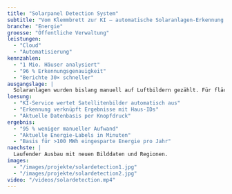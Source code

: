 ```yaml
---
title: "Solarpanel Detection System"
subtitle: "Vom Klemmbrett zur KI – automatische Solaranlagen-Erkennung für Millionen Häuser in ganz Niederlande"
branche: "Energie"
groesse: "Öffentliche Verwaltung"
leistungen:
  - "Cloud"
  - "Automatisierung"
kennzahlen:
  - "1 Mio. Häuser analysiert"
  - "96 % Erkennungsgenauigkeit"
  - "Berichte 30× schneller"
ausgangslage: |
  Solaranlagen wurden bislang manuell auf Luftbildern gezählt. Für flächendeckende Energie-Labels war dieser Prozess viel zu langsam.
loesung:
  - "KI-Service wertet Satellitenbilder automatisch aus"
  - "Erkennung verknüpft Ergebnisse mit Haus-IDs"
  - "Aktuelle Datenbasis per Knopfdruck"
ergebnis:
  - "95 % weniger manueller Aufwand"
  - "Aktuelle Energie-Labels in Minuten"
  - "Basis für >100 MWh eingesparte Energie pro Jahr"
naechste: |
  Laufender Ausbau mit neuen Bilddaten und Regionen.
images:
  - "/images/projekte/solardetection1.jpg"
  - "/images/projekte/solardetection2.jpg"
video: "/videos/solardetection.mp4"
---
```

